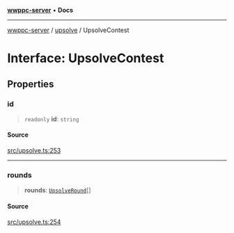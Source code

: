 [**wwppc-server**](../../README.md) • **Docs**

***

[wwppc-server](../../modules.md) / [upsolve](../README.md) / UpsolveContest

# Interface: UpsolveContest

## Properties

### id

> `readonly` **id**: `string`

#### Source

[src/upsolve.ts:253](https://github.com/WWPPC/WWPPC-server/blob/5af5647ee3617fa27e87b8a991f7e99d942ffb71/src/upsolve.ts#L253)

***

### rounds

> **rounds**: [`UpsolveRound`](UpsolveRound.md)[]

#### Source

[src/upsolve.ts:254](https://github.com/WWPPC/WWPPC-server/blob/5af5647ee3617fa27e87b8a991f7e99d942ffb71/src/upsolve.ts#L254)
